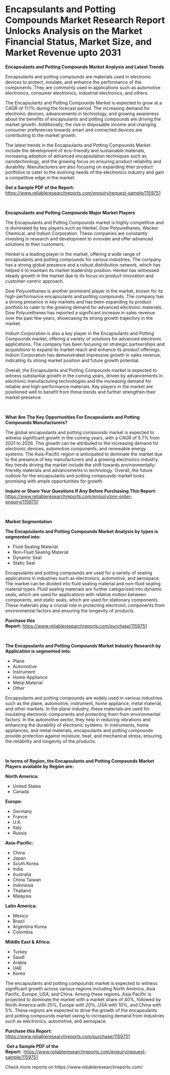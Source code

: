 <p><h1>Encapsulants and Potting Compounds Market Research Report Unlocks Analysis on the Market Financial Status, Market Size, and Market Revenue upto 2031</h1></p><p><strong>Encapsulants and Potting Compounds Market Analysis and Latest Trends</strong></p>
<p><p>Encapsulants and potting compounds are materials used in electronic devices to protect, insulate, and enhance the performance of the components. They are commonly used in applications such as automotive electronics, consumer electronics, industrial electronics, and others.</p><p>The Encapsulants and Potting Compounds Market is expected to grow at a CAGR of 11.1% during the forecast period. The increasing demand for electronic devices, advancements in technology, and growing awareness about the benefits of encapsulants and potting compounds are driving the market growth. Additionally, the rise in disposable income and changing consumer preferences towards smart and connected devices are contributing to the market growth.</p><p>The latest trends in the Encapsulants and Potting Compounds Market include the development of eco-friendly and sustainable materials, increasing adoption of advanced encapsulation techniques such as nanotechnology, and the growing focus on ensuring product reliability and durability. Manufacturers are also focusing on expanding their product portfolios to cater to the evolving needs of the electronics industry and gain a competitive edge in the market.</p></p>
<p><strong>Get a Sample PDF of the Report:&nbsp;</strong> <a href="https://www.reliableresearchreports.com/enquiry/request-sample/1159751">https://www.reliableresearchreports.com/enquiry/request-sample/1159751</a></p>
<p>&nbsp;</p>
<p><strong>Encapsulants and Potting Compounds Major Market Players</strong></p>
<p><p>The Encapsulants and Potting Compounds market is highly competitive and is dominated by key players such as Henkel, Dow Polyurethanes, Wacker Chemical, and Indium Corporation. These companies are constantly investing in research and development to innovate and offer advanced solutions to their customers.</p><p>Henkel is a leading player in the market, offering a wide range of encapsulants and potting compounds for various industries. The company has a strong global presence and a robust distribution network, which has helped it to maintain its market leadership position. Henkel has witnessed steady growth in the market due to its focus on product innovation and customer-centric approach.</p><p>Dow Polyurethanes is another prominent player in the market, known for its high-performance encapsulants and potting compounds. The company has a strong presence in key markets and has been expanding its product portfolio to cater to the growing demand for advanced electronic materials. Dow Polyurethanes has reported a significant increase in sales revenue over the past few years, showcasing its strong growth trajectory in the market.</p><p>Indium Corporation is also a key player in the Encapsulants and Potting Compounds market, offering a variety of solutions for advanced electronic applications. The company has been focusing on strategic partnerships and acquisitions to expand its market reach and enhance its product offerings. Indium Corporation has demonstrated impressive growth in sales revenue, indicating its strong market position and future growth potential.</p><p>Overall, the Encapsulants and Potting Compounds market is expected to witness substantial growth in the coming years, driven by advancements in electronic manufacturing technologies and the increasing demand for reliable and high-performance materials.	Key players in the market are positioned well to benefit from these trends and further strengthen their market presence.</p></p>
<p>&nbsp;</p>
<p><strong>What Are The Key Opportunities For Encapsulants and Potting Compounds Manufacturers?</strong></p>
<p><p>The global encapsulants and potting compounds market is expected to witness significant growth in the coming years, with a CAGR of 5.7% from 2021 to 2026. This growth can be attributed to the increasing demand for electronic devices, automotive components, and renewable energy systems. The Asia-Pacific region is anticipated to dominate the market due to the presence of key manufacturers and a growing electronics industry. Key trends driving the market include the shift towards environmentally-friendly materials and advancements in technology. Overall, the future outlook for the encapsulants and potting compounds market looks promising with ample opportunities for growth.</p></p>
<p><strong>Inquire or Share Your Questions If Any Before Purchasing This Report:</strong> <a href="https://www.reliableresearchreports.com/enquiry/pre-order-enquiry/1159751">https://www.reliableresearchreports.com/enquiry/pre-order-enquiry/1159751</a></p>
<p>&nbsp;</p>
<p><strong>Market Segmentation</strong></p>
<p><strong>The Encapsulants and Potting Compounds Market Analysis by types is segmented into:</strong></p>
<p><ul><li>Fluid Sealing Material</li><li>Non-Fluid Sealing Material</li><li>Dynamic Seal</li><li>Static Seal</li></ul></p>
<p><p>Encapsulants and potting compounds are used for a variety of sealing applications in industries such as electronics, automotive, and aerospace. The market can be divided into fluid sealing material and non-fluid sealing material types. Fluid sealing materials are further categorized into dynamic seals, which are used for applications with relative motion between components, and static seals, which are used for stationary components. These materials play a crucial role in protecting electronic components from environmental factors and ensuring the longevity of products.</p></p>
<p><strong>Purchase this Report:&nbsp;</strong><a href="https://www.reliableresearchreports.com/purchase/1159751">https://www.reliableresearchreports.com/purchase/1159751</a></p>
<p>&nbsp;</p>
<p><strong>The Encapsulants and Potting Compounds Market Industry Research by Application is segmented into:</strong></p>
<p><ul><li>Plane</li><li>Automotive</li><li>Instrument</li><li>Home Appliance</li><li>Metal Material</li><li>Other</li></ul></p>
<p><p>Encapsulants and potting compounds are widely used in various industries such as the plane, automotive, instrument, home appliance, metal material, and other markets. In the plane industry, these materials are used for insulating electronic components and protecting them from environmental factors. In the automotive sector, they help in reducing vibrations and enhancing the durability of electronic systems. In instruments, home appliances, and metal materials, encapsulants and potting compounds provide protection against moisture, heat, and mechanical stress, ensuring the reliability and longevity of the products.</p></p>
<p>&nbsp;</p>
<p><strong>In terms of Region, the Encapsulants and Potting Compounds Market Players available by Region are:</strong></p>
<p>
    <p> <strong> North America: </strong>
        <ul>
            <li>United States</li>
            <li>Canada</li>
        </ul>
        </p> 
    <p> <strong> Europe: </strong>
        <ul>
            <li>Germany</li>
            <li>France</li>
            <li>U.K.</li>
            <li>Italy</li>
            <li>Russia</li>
        </ul>
        </p> 
    <p> <strong> Asia-Pacific: </strong>
        <ul>
            <li>China</li>
            <li>Japan</li>
            <li>South Korea</li>
            <li>India</li>
            <li>Australia</li>
            <li>China Taiwan</li>
            <li>Indonesia</li>
            <li>Thailand</li>
            <li>Malaysia</li>
        </ul>
        </p> 
    <p> <strong> Latin America: </strong>
        <ul>
            <li>Mexico</li>
            <li>Brazil</li>
            <li>Argentina Korea</li>
            <li>Colombia</li>
        </ul>
        </p> 
    <p> <strong> Middle East & Africa: </strong>
        <ul>
            <li>Turkey</li>
            <li>Saudi</li>
            <li>Arabia</li>
            <li>UAE</li>
            <li>Korea</li>
        </ul>
    </p>
    </p>
<p><p>The encapsulants and potting compounds market is expected to witness significant growth across various regions including North America, Asia Pacific, Europe, USA, and China. Among these regions, Asia Pacific is projected to dominate the market with a market share of 40%, followed by North America with 25%, Europe with 20%, USA with 10%, and China with 5%. These regions are expected to drive the growth of the encapsulants and potting compounds market owing to increasing demand from industries such as electronics, automotive, and aerospace.</p></p>
<p><strong>Purchase this Report: </strong><a href="https://www.reliableresearchreports.com/purchase/1159751">https://www.reliableresearchreports.com/purchase/1159751</a></p>
<p>&nbsp;<strong>Get a Sample PDF of the Report:&nbsp;&nbsp;</strong><a href="https://www.reliableresearchreports.com/enquiry/request-sample/1159751">https://www.reliableresearchreports.com/enquiry/request-sample/1159751</a></p>
<p><strong></strong></p>
<p>Check more reports on https://www.reliableresearchreports.com/</p>